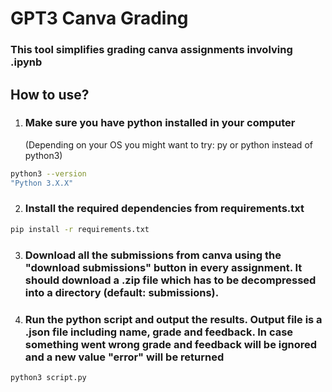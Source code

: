 # **GPT3 Canva Grading**

### This tool simplifies grading canva assignments involving .ipynb

## **How to use?**

1. ### Make sure you have python installed in your computer
   (Depending on your OS you might want to try: py or python instead of python3)

```bash
python3 --version
"Python 3.X.X"
```

2. ### Install the required dependencies from requirements.txt

```bash
pip install -r requirements.txt
```

3. ### Download all the submissions from canva using the "download submissions" button in every assignment. It should download a .zip file which has to be decompressed into a directory (default: submissions).

4. ### Run the python script and output the results. Output file is a .json file including name, grade and feedback. In case something went wrong grade and feedback will be ignored and a new value "error" will be returned

```bash
python3 script.py
```
